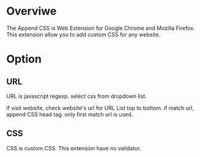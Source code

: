 # Overviwe
The Append CSS is Web Extension for Google Chrome and Mozilla Firefox.
This extension allow you to add custom CSS for any website.

# Option
## URL
URL is javascript regexp.
select css from dropdown list.

if visit website,
check website's url for URL List top to bottom.
if match url, append CSS head tag.
only first match url is used.

## CSS
CSS is custom CSS.
This extension have no validator.
